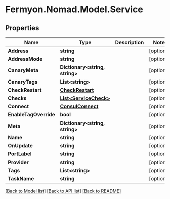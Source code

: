 # Fermyon.Nomad.Model.Service

## Properties

Name | Type | Description | Notes
------------ | ------------- | ------------- | -------------
**Address** | **string** |  | [optional] 
**AddressMode** | **string** |  | [optional] 
**CanaryMeta** | **Dictionary&lt;string, string&gt;** |  | [optional] 
**CanaryTags** | **List&lt;string&gt;** |  | [optional] 
**CheckRestart** | [**CheckRestart**](CheckRestart.md) |  | [optional] 
**Checks** | [**List&lt;ServiceCheck&gt;**](ServiceCheck.md) |  | [optional] 
**Connect** | [**ConsulConnect**](ConsulConnect.md) |  | [optional] 
**EnableTagOverride** | **bool** |  | [optional] 
**Meta** | **Dictionary&lt;string, string&gt;** |  | [optional] 
**Name** | **string** |  | [optional] 
**OnUpdate** | **string** |  | [optional] 
**PortLabel** | **string** |  | [optional] 
**Provider** | **string** |  | [optional] 
**Tags** | **List&lt;string&gt;** |  | [optional] 
**TaskName** | **string** |  | [optional] 

[[Back to Model list]](../README.md#documentation-for-models) [[Back to API list]](../README.md#documentation-for-api-endpoints) [[Back to README]](../README.md)

